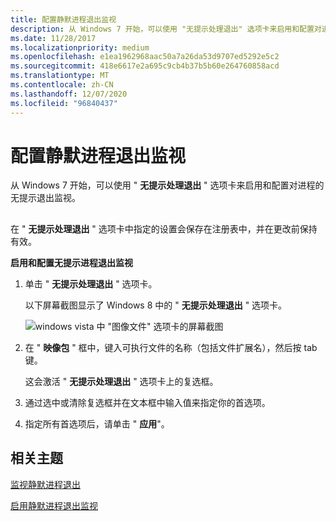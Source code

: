 ```yaml
---
title: 配置静默进程退出监视
description: 从 Windows 7 开始，可以使用 "无提示处理退出" 选项卡来启用和配置对进程的无提示退出监视。
ms.date: 11/28/2017
ms.localizationpriority: medium
ms.openlocfilehash: e1ea1962968aac50a7a26da53d9707ed5292e5c2
ms.sourcegitcommit: 418e6617e2a695c9cb4b37b5b60e264760858acd
ms.translationtype: MT
ms.contentlocale: zh-CN
ms.lasthandoff: 12/07/2020
ms.locfileid: "96840437"
---
```

# <a name="configuring-silent-process-exit-monitoring"></a>配置静默进程退出监视


从 Windows 7 开始，可以使用 " **无提示处理退出** " 选项卡来启用和配置对进程的无提示退出监视。

## <span id="ddk_setting_and_clearing_image_file_flags_dtools"></span><span id="DDK_SETTING_AND_CLEARING_IMAGE_FILE_FLAGS_DTOOLS"></span>


在 " **无提示处理退出** " 选项卡中指定的设置会保存在注册表中，并在更改前保持有效。

**启用和配置无提示进程退出监视**

1.  单击 " **无提示处理退出** " 选项卡。

    以下屏幕截图显示了 Windows 8 中的 " **无提示处理退出** " 选项卡。

    ![windows vista 中 "图像文件" 选项卡的屏幕截图 ](images/gflagssilentprocessexit01.png)

2.  在 " **映像包** " 框中，键入可执行文件的名称（包括文件扩展名），然后按 tab 键。

    这会激活 " **无提示处理退出** " 选项卡上的复选框。

3.  通过选中或清除复选框并在文本框中输入值来指定你的首选项。

4.  指定所有首选项后，请单击 " **应用**"。

## <a name="span-idrelated_topicsspanrelated-topics"></a><span id="related_topics"></span>相关主题


[监视静默进程退出](registry-entries-for-silent-process-exit.md)

[启用静默进程退出监视](enable-silent-process-exit-monitoring.md)

 

 






